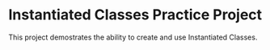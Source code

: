 # Instantiated Classes Practice Project

This project demostrates the ability to create and use Instantiated Classes.